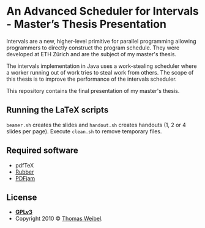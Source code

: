 # An Advanced Scheduler for Intervals - Master’s Thesis Presentation

Intervals are a new, higher-level primitive for parallel programming
allowing programmers to directly construct the program schedule. They
were developed at ETH Zürich and are the subject of my master's
thesis.

The intervals implementation in Java uses a work-stealing scheduler
where a worker running out of work tries to steal work from
others. The scope of this thesis is to improve the performance of the
intervals scheduler.

This repository contains the final presentation of my master's thesis.

## Running the LaTeX scripts

```beamer.sh``` creates the slides and ```handout.sh``` creates handouts (1, 2 or 4 slides per page). 
Execute ```clean.sh``` to remove temporary files.

## Required software

* pdfTeX
* [Rubber](https://launchpad.net/rubber)
* [PDFjam](https://warwick.ac.uk/fac/sci/statistics/staff/academic-research/firth/software/pdfjam/)

## License

- **[GPLv3](http://www.gnu.org/licenses/gpl-3.0.txt)**
- Copyright 2010 © <a href="https://github.com/thom" target="_blank">Thomas Weibel</a>.
